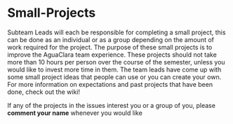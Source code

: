 # Small-Projects

Subteam Leads will each be responsible for completing a small project, this can be done as an individual or as a group depending on the amount of work required for the project. The purpose of these small projects is to improve the AguaClara team experience. These projects should not take more than 10 hours per person over the course of the semester, unless you would like to invest more time in them. The team leads have come up with some small project ideas that people can use or you can create your own. For more information on expectations and past projects that have been done, check out the wiki!



If any of the projects in the issues interest you or a group of you, please **comment your name** whenever you would like
